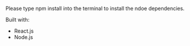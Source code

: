 Please type npm install into the terminal to install the ndoe dependencies.

Built with:
- React.js 
- Node.js
